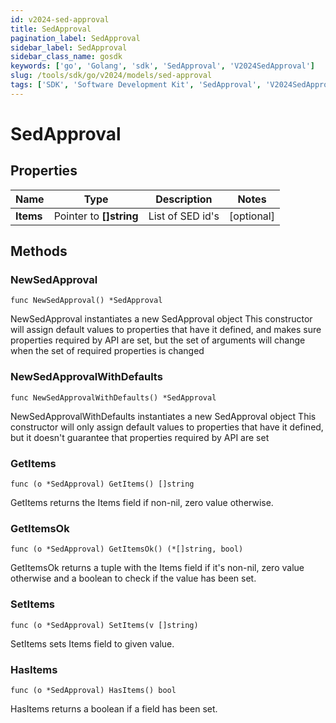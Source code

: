 ```yaml
---
id: v2024-sed-approval
title: SedApproval
pagination_label: SedApproval
sidebar_label: SedApproval
sidebar_class_name: gosdk
keywords: ['go', 'Golang', 'sdk', 'SedApproval', 'V2024SedApproval'] 
slug: /tools/sdk/go/v2024/models/sed-approval
tags: ['SDK', 'Software Development Kit', 'SedApproval', 'V2024SedApproval']
---
```


# SedApproval

## Properties

Name | Type | Description | Notes
------------ | ------------- | ------------- | -------------
**Items** | Pointer to **[]string** | List of SED id's | [optional] 

## Methods

### NewSedApproval

`func NewSedApproval() *SedApproval`

NewSedApproval instantiates a new SedApproval object
This constructor will assign default values to properties that have it defined,
and makes sure properties required by API are set, but the set of arguments
will change when the set of required properties is changed

### NewSedApprovalWithDefaults

`func NewSedApprovalWithDefaults() *SedApproval`

NewSedApprovalWithDefaults instantiates a new SedApproval object
This constructor will only assign default values to properties that have it defined,
but it doesn't guarantee that properties required by API are set

### GetItems

`func (o *SedApproval) GetItems() []string`

GetItems returns the Items field if non-nil, zero value otherwise.

### GetItemsOk

`func (o *SedApproval) GetItemsOk() (*[]string, bool)`

GetItemsOk returns a tuple with the Items field if it's non-nil, zero value otherwise
and a boolean to check if the value has been set.

### SetItems

`func (o *SedApproval) SetItems(v []string)`

SetItems sets Items field to given value.

### HasItems

`func (o *SedApproval) HasItems() bool`

HasItems returns a boolean if a field has been set.


